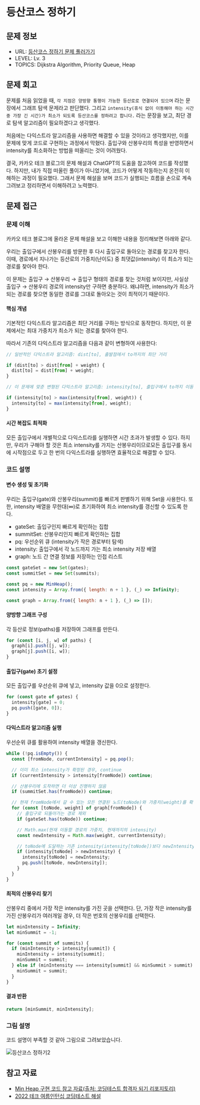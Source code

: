 # 등산코스 정하기

## 문제 정보

- URL: [등산코스 정하기 문제 풀러가기](https://school.programmers.co.kr/learn/courses/30/lessons/118669)
- LEVEL: Lv. 3
- TOPICS: Dijkstra Algorithm, Priority Queue, Heap

## 문제 회고

문제를 처음 읽었을 때, `각 지점은 양방향 통행이 가능한 등산로로 연결되어 있으며` 라는 문장에서 그래프 탐색 문제라고 판단했다. 그리고 `intensity(휴식 없이 이동해야 하는 시간 중 가장 긴 시간)가 최소가 되도록 등산코스를 정하려고 합니다.` 라는 문장을 보고, 최단 경로 탐색 알고리즘이 필요하겠다고 생각했다.

처음에는 다익스트라 알고리즘을 사용하면 해결할 수 있을 것이라고 생각했지만, 이를 문제에 맞게 코드로 구현하는 과정에서 막혔다. 출입구와 산봉우리의 특성을 반영하면서 intensity를 최소화하는 방법을 떠올리는 것이 어려웠다.

결국, 카카오 테크 블로그의 문제 해설과 ChatGPT의 도움을 참고하여 코드를 작성했다. 하지만, 내가 직접 떠올린 풀이가 아니었기에, 코드가 어떻게 작동하는지 온전히 이해하는 과정이 필요했다. 그래서 문제 해설을 보며 코드가 실행되는 흐름을 손으로 계속 그려보고 정리하면서 이해하려고 노력했다.

## 문제 접근

### 문제 이해

카카오 테크 블로그에 올라온 문제 해설을 보고 이해한 내용을 정리해보면 아래와 같다.

우리는 출입구에서 산봉우리를 방문한 후 다시 출입구로 돌아오는 경로를 찾고자 한다. 이때, 경로에서 지나가는 등산로의 가중치(난이도) 중 최댓값(intensity) 이 최소가 되는 경로를 찾아야 한다.

이 문제는 출입구 → 산봉우리 → 출입구 형태의 경로를 찾는 것처럼 보이지만, 사실상 출입구 → 산봉우리 경로의 intensity만 구하면 충분하다. 왜냐하면, intensity가 최소가 되는 경로를 찾으면 동일한 경로를 그대로 돌아오는 것이 최적이기 때문이다.

#### 핵심 개념

기본적인 다익스트라 알고리즘은 최단 거리를 구하는 방식으로 동작한다. 하지만, 이 문제에서는 최대 가중치가 최소가 되는 경로를 찾아야 한다.

따라서 기존의 다익스트라 알고리즘을 다음과 같이 변형하여 사용한다:

```javascript
// 일반적인 다익스트라 알고리즘: dist[to], 출발점에서 to까지의 최단 거리

if (dist[to] > dist[from] + weight) {
  dist[to] = dist[from] + weight;
}
```

```javascript
// 이 문제에 맞춘 변형된 다익스트라 알고리즘: intensity[to], 출입구에서 to까지 이동할 때 지나온 등산로 중 가장 큰 가중치

if (intensity[to] > max(intensity[from], weight)) {
  intensity[to] = max(intensity[from], weight);
}
```

#### 시간 복잡도 최적화

모든 출입구에서 개별적으로 다익스트라를 실행하면 시간 초과가 발생할 수 있다. 하지만, 우리가 구해야 할 것은 최소 intensity를 가지는 산봉우리이므로모든 출입구를 동시에 시작점으로 두고 한 번의 다익스트라를 실행하면 효율적으로 해결할 수 있다.

### 코드 설명

#### 변수 생성 및 초기화

우리는 출입구(gate)와 산봉우리(summit)를 빠르게 판별하기 위해 Set을 사용한다. 또한, intensity 배열을 무한대(∞)로 초기화하여 최소 intensity를 갱신할 수 있도록 한다.

- gateSet: 출입구인지 빠르게 확인하는 집합
- summitSet: 산봉우리인지 빠르게 확인하는 집합
- pq: 우선순위 큐 (intensity가 작은 경로부터 탐색)
- intensity: 출입구에서 각 노드까지 가는 최소 intensity 저장 배열
- graph: 노드 간 연결 정보를 저장하는 인접 리스트

```javascript
const gateSet = new Set(gates);
const summitSet = new Set(summits);

const pq = new MinHeap();
const intensity = Array.from({ length: n + 1 }, (_) => Infinity);

const graph = Array.from({ length: n + 1 }, (_) => []);
```

#### 양방향 그래프 구성

각 등산로 정보(paths)를 저장하여 그래프를 만든다.

```javascript
for (const [i, j, w] of paths) {
  graph[i].push([j, w]);
  graph[j].push([i, w]);
}
```

#### 출입구(gate) 초기 설정

모든 출입구를 우선순위 큐에 넣고, intensity 값을 0으로 설정한다.

```javascript
for (const gate of gates) {
  intensity[gate] = 0;
  pq.push([gate, 0]);
}
```

#### 다익스트라 알고리즘 실행

우선순위 큐를 활용하여 intensity 배열을 갱신한다.

```javascript
while (!pq.isEmpty()) {
  const [fromNode, currentIntensity] = pq.pop();

  // 이미 최소 intensity가 확정된 경우, continue
  if (currentIntensity > intensity[fromNode]) continue;

  // 산봉우리에 도착하면 더 이상 진행하지 않음
  if (summitSet.has(fromNode)) continue;

  // 현재 fromNode에서 갈 수 있는 모든 연결된 노드(toNode)와 가중치(weight)를 확인하는 반복문
  for (const [toNode, weight] of graph[fromNode]) {
    // 출입구로 되돌아가는 경로 제외
    if (gateSet.has(toNode)) continue;

    // Math.max(현재 이동할 경로의 가중치, 현재까지의 intensity)
    const newIntensity = Math.max(weight, currentIntensity);

    // toNode에 도달하는 기존 intensity(intensity[toNode])보다 newIntensity가 작다면 업데이트(최소 intensity를 찾기 위함)
    if (intensity[toNode] > newIntensity) {
      intensity[toNode] = newIntensity;
      pq.push([toNode, newIntensity]);
    }
  }
}
```

#### 최적의 산봉우리 찾기

산봉우리 중에서 가장 작은 intensity를 가진 곳을 선택한다. 단, 가장 작은 intensity를 가진 산봉우리가 여러개일 경우, 더 작은 번호의 산봉우리를 선택한다.

```javascript
let minIntensity = Infinity;
let minSummit = -1;

for (const summit of summits) {
  if (minIntensity > intensity[summit]) {
    minIntensity = intensity[summit];
    minSummit = summit;
  } else if (minIntensity === intensity[summit] && minSummit > summit) {
    minSummit = summit;
  }
}
```

#### 결과 반환

```javascript
return [minSummit, minIntensity];
```

### 그림 설명

코드 설명이 부족할 것 같아 그림으로 그려보았습니다.

![등산코스 정하기2](https://github.com/user-attachments/assets/bb5e9058-2109-4ed1-9b27-e7e8c20ad573)


## 참고 자료

- [Min Heap 구현 코드 참고 자료(출처: 코딩테스트 합격자 되기 리포지토리)](https://github.com/kciter/coding-interview-js/blob/main/algorithm-with-data-structure/min-heap.js)
- [2022 테크 여름인턴십 코딩테스트 해설](https://tech.kakao.com/posts/530)
